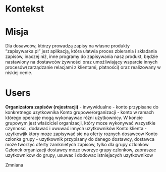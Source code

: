 # Kontekst

# Misja
Dla dosawców,
którzy prowadzą zapisy na własne produkty “zapisywarka.pl” jest aplikacją, która ułatwia proces zbierania i składania zapisów,
inaczej niż, inne programy do zapisywania nasz produkt, będzie nastawiony na dostawców żywności oraz umożliwiający wsparcie innych procesów(zarządzanie relacjami z klientami, płatności) oraz realizowany w niskiej cenie.

# Users

**Organizatora zapisów (rejestracji)** - inwywidualne - konto przypisane do konkretnego uzytkownika
Konto grupowe/organizacji - konto w ramach którego operacje mogą wykonaywac różni użytkownicy. W koncie grupowym jest właściciel organizacji, który moze wykonywać wszystkie czynnosci, dodawać i uwuwać innych uzytkowników 
Konto klienta - uzytkowjik ktory moze zapisywać sie na oferty roznych dosawcow
Konto członka grupy - uzytkownik przypisany do danego dostawcy, dostawca moze tworzyc oferty zamknietych zapisow, tylko dla grupy czlonkow
Członek organizacji dostawcy moze tworzyc grupy czlonkow, zapraszac uzytkownikow do grupy, usuwac i dodowac istniejacych uzytkownikow

Zmniana
